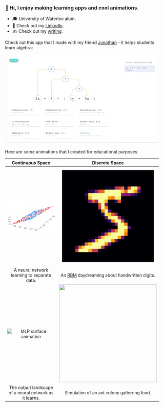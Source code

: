 ### 👋 Hi, I enjoy making learning apps and cool animations.

- 🎓 University of Waterloo alum.
- 👔 Check out my [LinkedIn](https://www.linkedin.com/in/tyronjung/).
- ✍️ Check out my [writing](https://medium.com/@tyronjung).

Check out this app that I made with my friend [Jonathan](https://github.com/jonmarkprice) - it helps students learn algebra:

![Lemma animation](images/lemma_anim.gif)

Here are some animations that I created for educational purposes:

| Continuous Space | Discrete Space |
| :-: | :-: |
| ![Nonlinear animation](images/nonlin_anim.gif) | <img src="images/daydream_anim.gif" width="320" height="320"> |
| A neural network learning to separate data. | An [RBM](https://en.wikipedia.org/wiki/Restricted_Boltzmann_machine) daydreaming about handwritten digits. |
| ![MLP surface animation](images/mlp_surface_anim.gif) | <img src="images/ants_anim.gif" width="320" height="320"> |
| The output landscape of a neural network as it learns. | Simulation of an ant colony gathering food. |
